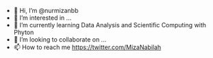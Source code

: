 - 👋 Hi, I’m @nurmizanbb
- 👀 I’m interested in ...
- 🌱 I’m currently learning Data Analysis and Scientific Computing with Phyton
- 💞️ I’m looking to collaborate on ...
- 📫 How to reach me https://twitter.com/MizaNabilah

<!---
nurmizanbb/nurmizanbb is a ✨ special ✨ repository because its `README.md` (this file) appears on your GitHub profile.
You can click the Preview link to take a look at your changes.
--->
